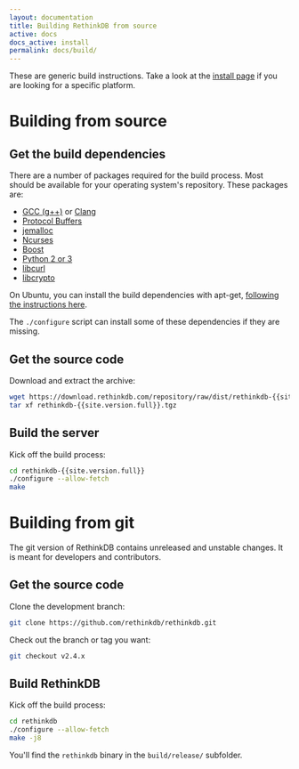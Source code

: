 ```yaml
---
layout: documentation
title: Building RethinkDB from source
active: docs
docs_active: install
permalink: docs/build/
---
```


These are generic build instructions. Take a look at the [install page](/docs/install/)
if you are looking for a specific platform.

# Building from source #

## Get the build dependencies ##

There are a number of packages required for the build process. Most
should be available for your operating system's repository. These packages are:

- [GCC (g++)](https://gcc.gnu.org/) or [Clang](http://clang.llvm.org/)
- [Protocol Buffers](https://github.com/google/protobuf/)
- [jemalloc](http://www.canonware.com/jemalloc/)
- [Ncurses](https://www.gnu.org/software/ncurses/)
- [Boost](http://www.boost.org/)
- [Python 2 or 3](https://www.python.org/)
- [libcurl](http://curl.haxx.se/libcurl/)
- [libcrypto](https://www.openssl.org/)

On Ubuntu, you can install the build dependencies with apt-get, [following the instructions here](/docs/install/ubuntu/).

The `./configure` script can install some of these dependencies if they are missing.

## Get the source code ##

Download and extract the archive:

```bash
wget https://download.rethinkdb.com/repository/raw/dist/rethinkdb-{{site.version.full}}.tgz
tar xf rethinkdb-{{site.version.full}}.tgz
```

## Build the server ##

Kick off the build process:

```bash
cd rethinkdb-{{site.version.full}}
./configure --allow-fetch
make
```

# Building from git #

The git version of RethinkDB contains unreleased and unstable
changes. It is meant for developers and contributors.

## Get the source code ##

Clone the development branch:

```bash
git clone https://github.com/rethinkdb/rethinkdb.git
```

Check out the branch or tag you want:

```bash
git checkout v2.4.x
```

## Build RethinkDB ##

Kick off the build process:

```bash
cd rethinkdb
./configure --allow-fetch
make -j8
```

You'll find the `rethinkdb` binary in the `build/release/` subfolder.
